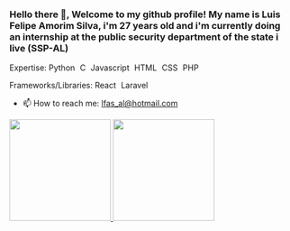 ### Hello there 👋, Welcome to my github profile! My name is Luis Felipe Amorim Silva, i'm 27 years old and i'm currently doing an internship at the public security department of the state i live (SSP-AL)

Expertise:
Python
<img src="https://cdn.jsdelivr.net/gh/devicons/devicon/icons/python/python-original-wordmark.svg" width=1rem/>
C
<img src="https://cdn.jsdelivr.net/gh/devicons/devicon/icons/c/c-original.svg" width=1rem/>
Javascript
<img src="https://cdn.jsdelivr.net/gh/devicons/devicon/icons/javascript/javascript-original.svg" width=1rem/>
HTML
<img src="https://cdn.jsdelivr.net/gh/devicons/devicon/icons/html5/html5-original-wordmark.svg" width=1rem/>
CSS
<img src="https://cdn.jsdelivr.net/gh/devicons/devicon/icons/css3/css3-original-wordmark.svg" width=1rem/>
PHP
<img src="https://cdn.jsdelivr.net/gh/devicons/devicon/icons/php/php-original.svg" width=1rem/>

Frameworks/Libraries:
React
<img src="https://cdn.jsdelivr.net/gh/devicons/devicon/icons/react/react-original-wordmark.svg" width=1rem/>
Laravel
<img src="https://cdn.jsdelivr.net/gh/devicons/devicon/icons/laravel/laravel-plain-wordmark.svg" width=1rem/>

- 📫 How to reach me: lfas_al@hotmail.com

<div>
<a href="https://github.com/felipeam0rim">
<img height="180em" src="https://github-readme-stats.vercel.app/api/top-langs/?username=felipeam0rim&layout=compact&langs_count=7&theme=dracula"/>
<img height="180em" src="https://github-readme-stats.vercel.app/api?username=felipeam0rim&show_icons=true&theme=dracula&include_all_commits=true&count_private=true"/>
</div>
